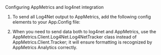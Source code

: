 Configuring AppMetrics and log4net integration

1. To send all Log4Net output to AppMetrics, add the following config elements to your App.Config file:

<configuration>
  <log4net>
    <appender name="AppMetrics" type="AppMetrics.Client.Log4Net.Log4NetAppender">
      <Server value="[ServerName]/LogEvent.ashx"/>
      <ApplicationKey value="[Name of your application]"/>
      <AccessKey value="[AppMetrics access key from your server settings]"/>
      <layout type="log4net.Layout.PatternLayout">
        <conversionPattern value="%utcdate %-5level - %message%newline" />
      </layout>
    </appender>
  </log4net>
</configuration>

2. When you need to send data both to log4net and AppMetrics, use the AppMetrics.Client.Log4Net.Log4NetTracker class instead of AppMetrics.Client.Tracker; it will ensure formatting is recognized by AppMetrics Analytics correctly.